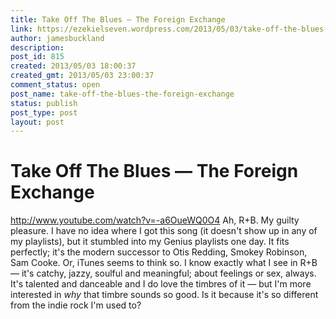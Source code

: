 ```yaml
---
title: Take Off The Blues — The Foreign Exchange
link: https://ezekielseven.wordpress.com/2013/05/03/take-off-the-blues-the-foreign-exchange/
author: jamesbuckland
description: 
post_id: 815
created: 2013/05/03 18:00:37
created_gmt: 2013/05/03 23:00:37
comment_status: open
post_name: take-off-the-blues-the-foreign-exchange
status: publish
post_type: post
layout: post
---
```


# Take Off The Blues — The Foreign Exchange

http://www.youtube.com/watch?v=-a6OueWQ0O4 Ah, R+B. My guilty pleasure. I have no idea where I got this song (it doesn't show up in any of my playlists), but it stumbled into my Genius playlists one day. It fits perfectly; it's the modern successor to Otis Redding, Smokey Robinson, Sam Cooke. Or, iTunes seems to think so. I know exactly what I see in R+B — it's catchy, jazzy, soulful and meaningful; about feelings or sex, always. It's talented and danceable and I do love the timbres of it — but I'm more interested in _why_ that timbre sounds so good. Is it because it's so different from the indie rock I'm used to?